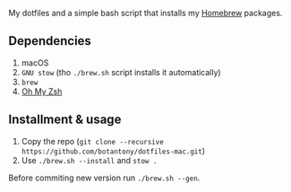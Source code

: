 My dotfiles and a simple bash script that installs my [Homebrew](https://brew.sh) packages.

## Dependencies
1. macOS
2. `GNU stow` (tho `./brew.sh` script installs it automatically)
3. `brew`
4. [Oh My Zsh](https://ohmyz.sh/)

## Installment & usage
1. Copy the repo (`git clone --recursive https://github.com/botantony/dotfiles-mac.git`)
2. Use `./brew.sh --install` and `stow .`

Before commiting new version run `./brew.sh --gen`.
